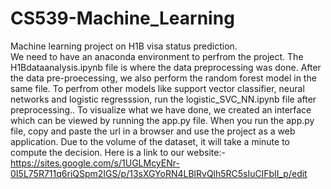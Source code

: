 # CS539-Machine_Learning
Machine learning project on H1B visa status prediction.  
We need to have an anaconda environment to perfrom the project.
The H1Bdataanalysis.ipynb file is where the data preprocessing was done.
After the data pre-proecessing, we also perform the random forest model in the same file.
To perfrom other models like support vector classifier, neural networks and logistic regresssion, run the logistic_SVC_NN.ipynb file after preprocessing..
To visualize what we have done, we created an interface which can be viewed by running the app.py file.
When you run the app.py file, copy and paste the url in a browser and use the project as a web application.
Due to the volume of the dataset, it will take a minute to compute the decision.
Here is a link to our website:- https://sites.google.com/s/1UGLMcyENr-0I5L75R711q6riQSpm2IGS/p/13sXGYoRN4LBlRvQlh5RC5sIuClFbII_p/edit
